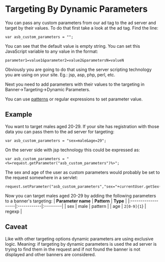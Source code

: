 # Targeting By Dynamic Parameters #

You can pass any custom parameters from our ad tag to the ad server and target by their values.
To do that first take a look at the ad tag. Find the line:
```
var asb_custom_parameters = "";
```
You can see that the default value is empty string. You can set this JavaScript variable to any value in the format:
```
parameter1=value1&parameter2=value2&parametersN=valueN
```
Obviously you are going to do that using the server scripting technology you are using on your site. Eg.: jsp, asp, php, perl, etc.

Next you need to add parameters with their values to the targeting in Banner->Targeting->Dynamic Parameters.

You can use [patterns](http://code.google.com/p/asb-myads/wiki/patterns) or regular expressions to set parameter value.

## Example ##

You want to target males aged 20-29. If your site has registration with those data you can pass them to the ad server for targeting:
```
var asb_custom_parameters = "sex=male&age=29";
```
On the server side with jsp technology this could be expressed as:
```
var asb_custom_parameters = "<%=request.getParameter("asb_custom_parameters")%>";
```
The sex and age of the user as custom parameters would probably be set to the request somewhere in a servlet:
```
request.setParameter("asb_custom_parameters","sex="+currentUser.getSex()+"&age="+currentUser.getAge());
```

Now you can target males aged 20-29 by adding the following parameters to a banner's targeting:
| **Parameter name** | **Pattern** | **Type** |
|:-------------------|:------------|:---------|
| sex | male | pattern |
| age | `2[0-9]{1`} | regexp |


## Caveat ##
Like with other targeting options dynamic parameters are using exclusive logic. Meaning: if targeting by dynamic parameters is used the ad server is trying to find them in the request and if not found the banner is not displayed and other banners are considered.